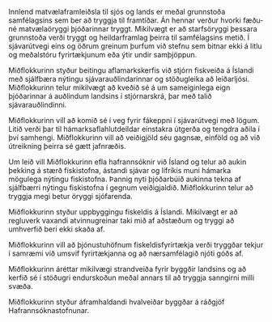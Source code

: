 Innlend matvælaframleiðsla til sjós og lands er meðal grunnstoða samfélagsins sem ber að tryggja til framtíðar. Án hennar verður hvorki fæðu- né matvælaöryggi þjóðarinnar tryggt. Mikilvægt er að starfsöryggi þessara grunnstoða verði tryggt og heildarframlag þeirra til samfélagsins metið. Í sjávarútvegi eins og öðrum greinum þurfum við stefnu sem bitnar ekki á litlu og meðalstóru fyrirtækjunum eða ýtir undir samþjöppun.

Miðflokkurinn styður beitingu aflamarkskerfis við stjórn fiskveiða á Íslandi með sjálfbæra nýtingu sjávarauðlindarinnar og stöðugleika að leiðarljósi. Miðflokkurinn telur mikilvægt að kveðið sé á um sameiginlega eign þjóðarinnar á auðlindum landsins í stjórnarskrá, þar með talið sjávarauðlindinni.

Miðflokkurinn vill að komið sé í veg fyrir fákeppni í sjávarútvegi með lögum. Litið verði þar til hámarksaflahlutdeildar einstakra útgerða og tengdra aðila í því samhengi. Miðflokkurinn vill að veiðigjöld séu gagnsæ, einföld og að við útreikning þeirra sé gætt jafnræðis.

Um leið vill Miðflokkurinn efla hafrannsóknir við Ísland og telur að aukin þekking á stærð fiskistofna, ástandi sjávar og lífríkis muni hámarka mögulega nýtingu fiskistofna. Þannig nyti þjóðarbúið aukinna tekna af sjálfbærri nýtingu fiskistofna í gegnum veiðigjaldið. Miðflokkurinn telur að tryggja megi betur öryggi sjófarenda. 

Miðflokkurinn styður uppbyggingu fiskeldis á Íslandi. Mikilvægt er að regluverk vaxandi atvinnugreinar taki mið af aðstæðum og tryggi að umhverfið beri ekki skaða af. 

Miðflokkurinn vill að þjónustuhöfnum fiskeldisfyrirtækja verði tryggðar tekjur í samræmi við umsvif fyrirtækjanna og að nærsamfélagið njóti góðs af.

Miðflokkurinn áréttar mikilvægi strandveiða fyrir byggðir landsins og að kerfið sé í stöðugri endurskoðun meðal annars til að tryggja sanngirni milli svæða.

Miðflokkurinn styður áframhaldandi hvalveiðar byggðar á ráðgjöf Hafrannsóknastofnunar. 
